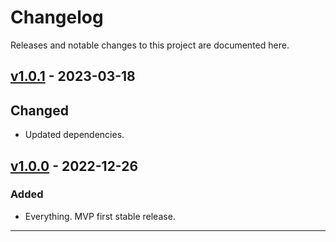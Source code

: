 # Changelog

Releases and notable changes to this project are documented here.

## [v1.0.1] - 2023-03-18

## Changed

- Updated dependencies.

## [v1.0.0] - 2022-12-26

### Added

- Everything.  MVP first stable release.

---

[Unreleased]: https://git.squeep.com/?p=squeep-indie-auther;a=commitdiff;h=HEAD;hp=v1.0.1
[v1.0.1]: https://git.squeep.com/?p=squeep-indie-auther;a=commitdiff;h=v1.0.1;hp=v1.0.0
[v1.0.0]: https://git.squeep.com/?p=squeep-indie-auther;a=commitdiff;h=v1.0.0;hp=v0.0.0
